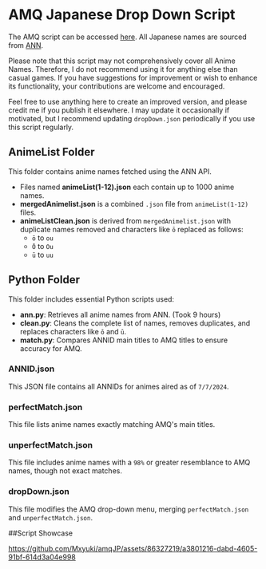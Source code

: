 # AMQ Japanese Drop Down Script

The AMQ script can be accessed [here](https://raw.githubusercontent.com/Mxyuki/AMQ-Scripts/main/amqJapaneseDropDown.user.js). All Japanese names are sourced from [ANN](https://www.animenewsnetwork.com/).

Please note that this script may not comprehensively cover all Anime Names. Therefore, I do not recommend using it for anything else than casual games. If you have suggestions for improvement or wish to enhance its functionality, your contributions are welcome and encouraged.

Feel free to use anything here to create an improved version, and please credit me if you publish it elsewhere. I may update it occasionally if motivated, but I recommend updating `dropDown.json` periodically if you use this script regularly.

## AnimeList Folder

This folder contains anime names fetched using the ANN API.

- Files named **animeList(1-12).json** each contain up to 1000 anime names.
- **mergedAnimelist.json** is a combined `.json` file from `animeList(1-12)` files.
- **animeListClean.json** is derived from `mergedAnimelist.json` with duplicate names removed and characters like `ō` replaced as follows:
  - `ō` to `ou`
  - `Ō` to `Ou`
  - `ū` to `uu`

## Python Folder

This folder includes essential Python scripts used:

- **ann.py**: Retrieves all anime names from ANN. (Took 9 hours)
- **clean.py**: Cleans the complete list of names, removes duplicates, and replaces characters like `ō` and `ū`.
- **match.py**: Compares ANNID main titles to AMQ titles to ensure accuracy for AMQ.

### ANNID.json

This JSON file contains all ANNIDs for animes aired as of `7/7/2024`.

### perfectMatch.json

This file lists anime names exactly matching AMQ's main titles.

### unperfectMatch.json

This file includes anime names with a `98%` or greater resemblance to AMQ names, though not exact matches.

### dropDown.json

This file modifies the AMQ drop-down menu, merging `perfectMatch.json` and `unperfectMatch.json`.

##Script Showcase

https://github.com/Mxyuki/amqJP/assets/86327219/a3801216-dabd-4605-91bf-614d3a04e998

